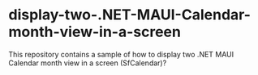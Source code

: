 # display-two-.NET-MAUI-Calendar-month-view-in-a-screen
This repository contains a sample of how to display two .NET MAUI Calendar month view in a screen (SfCalendar)?
